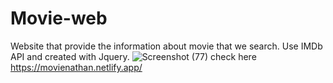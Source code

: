 # Movie-web
Website that provide the information about movie that we search. Use IMDb API and created with Jquery.
![Screenshot (77)](https://user-images.githubusercontent.com/102292312/201074697-9b042526-51c3-4958-80cd-9baf9cb803ea.png)
check here https://movienathan.netlify.app/
